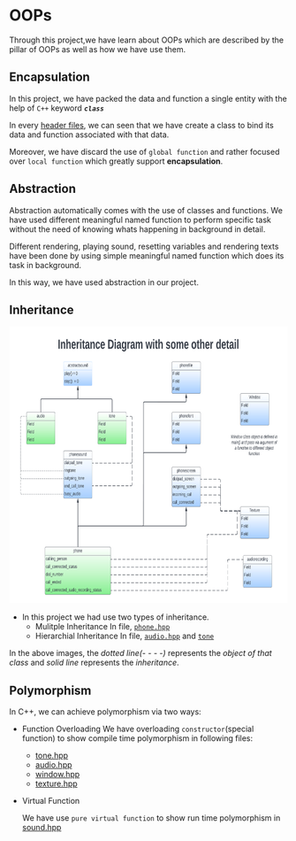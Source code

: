 # OOPs

Through this project,we have learn about OOPs which are described by the pillar of OOPs as well as how we have use them.

## Encapsulation

In this project, we have packed the data and function a single entity with the help of `C++` keyword ***`class`***

In every [header files](../../include/Client/), we can seen that we have create a class to bind its data and function associated with that data.

Moreover, we have discard the use of `global function` and rather focused over `local function` which greatly support **encapsulation**.

## Abstraction
Abstraction automatically comes with the use of classes and functions. We have used different meaningful named function to perform specific task without the need of knowing whats happening in background in detail. 

Different rendering, playing sound, resetting variables and rendering texts have been done by using simple meaningful named function which does its task in background. 

In this way, we have used abstraction in our project.

## Inheritance

<p align="center"> 
   <img src= "./images/Inheritance Diagram.png" height="500" width="800">
</p>

- In this project we had use two types of inheritance.
  - Mulitple Inheritance
    In file, [`phone.hpp`](../../include/Client/phone.hpp#L14)
  - Hierarchial Inheritance
    In file, [`audio.hpp`](../../include/Client/audio.hpp#L9) and [`tone`](../../include/Client/tone.hpp#L27)

In the above images, the _dotted line(- - - -)_ represents the _object of that class_ and _solid line_ represents the _inheritance_.

## Polymorphism

In C++, we can achieve polymorphism via two ways:

- Function Overloading
  We have overloading `constructor`(special function) to show compile time polymorphism in following files:

  - [tone.hpp](../../include/Client/tone.hpp#L36#L38)
  - [audio.hpp](../../include/Client/audio.hpp#L18#L19)
  - [window.hpp](../../include/Client/window.hpp#L48#49)
  - [texture.hpp](../../include/Client/texture.hpp#L34#L44)

- Virtual Function

  We have use `pure virtual function` to show run time polymorphism in [sound.hpp](../../include/Client/sound.hpp#L16#L17)
